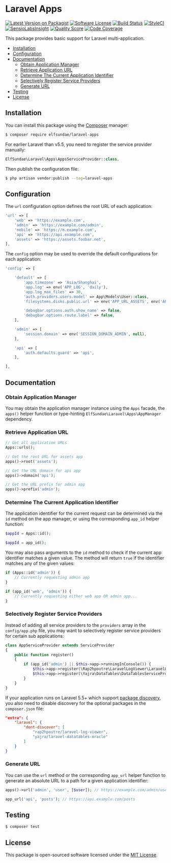 # Laravel Apps

[![Latest Version on Packagist](https://img.shields.io/packagist/v/elfsundae/laravel-apps.svg?style=flat-square)](https://packagist.org/packages/elfsundae/laravel-apps)
[![Software License](https://img.shields.io/badge/license-MIT-brightgreen.svg?style=flat-square)](LICENSE.md)
[![Build Status](https://img.shields.io/travis/ElfSundae/laravel-apps/master.svg?style=flat-square)](https://travis-ci.org/ElfSundae/laravel-apps)
[![StyleCI](https://styleci.io/repos/112607947/shield)](https://styleci.io/repos/112607947)
[![SensioLabsInsight](https://img.shields.io/sensiolabs/i/b0dfa271-15a4-422a-8007-443d511d800d.svg?style=flat-square)](https://insight.sensiolabs.com/projects/b0dfa271-15a4-422a-8007-443d511d800d)
[![Quality Score](https://img.shields.io/scrutinizer/g/ElfSundae/laravel-apps.svg?style=flat-square)](https://scrutinizer-ci.com/g/ElfSundae/laravel-apps)
[![Code Coverage](https://img.shields.io/scrutinizer/coverage/g/ElfSundae/laravel-apps/master.svg?style=flat-square)](https://scrutinizer-ci.com/g/ElfSundae/laravel-apps/?branch=master)

This package provides basic support for Laravel multi-application.

<!-- MarkdownTOC -->

- [Installation](#installation)
- [Configuration](#configuration)
- [Documentation](#documentation)
    - [Obtain Application Manager](#obtain-application-manager)
    - [Retrieve Application URL](#retrieve-application-url)
    - [Determine The Current Application Identifier](#determine-the-current-application-identifier)
    - [Selectively Register Service Providers](#selectively-register-service-providers)
    - [Generate URL](#generate-url)
- [Testing](#testing)
- [License](#license)

<!-- /MarkdownTOC -->

## Installation

You can install this package using the [Composer](https://getcomposer.org) manager:

```sh
$ composer require elfsundae/laravel-apps
```

For earlier Laravel than v5.5, you need to register the service provider manually:

```php
ElfSundae\Laravel\Apps\AppsServiceProvider::class,
```

Then publish the configuration file:

```sh
$ php artisan vendor:publish --tag=laravel-apps
```

## Configuration

The `url` configuration option defines the root URL of each application:

```php
'url' => [
    'web' => 'https://example.com',
    'admin' => 'https://example.com/admin',
    'mobile' => 'https://m.example.com',
    'api' => 'https://api.example.com',
    'assets' => 'https://assets.foobar.net',
],
```

The `config` option may be used to override the default configurations for each application:

```php
'config' => [

    'default' => [
        'app.timezone' => 'Asia/Shanghai',
        'app.log' => env('APP_LOG', 'daily'),
        'app.log_max_files' => 30,
        'auth.providers.users.model' => App\Models\User::class,
        'filesystems.disks.public.url' => env('APP_URL_ASSETS', env('APP_URL')).'/storage',

        'debugbar.options.auth.show_name' => false,
        'debugbar.options.route.label' => false,
    ],

    'admin' => [
        'session.domain' => env('SESSION_DOMAIN_ADMIN', null),
    ],

    'api' => [
        'auth.defaults.guard' => 'api',
    ],

],
```

## Documentation

### Obtain Application Manager

You may obtain the application manager instance using the `Apps` facade, the `apps()` helper function or type-hinting `ElfSundae\Laravel\Apps\AppManager` dependency.

### Retrieve Application URL

```php
// Get all application URLs
Apps::urls();

// Get the root URL for assets app
apps()->root('assets');

// Get the URL domain for api app
apps()->domain('api');

// Get the URL prefix for admin app
apps()->prefix('admin');
```

### Determine The Current Application Identifier

The application identifier for the current request can be determined via the `id` method on the app manager, or using the corresponding `app_id` helper function:

```php
$appId = Apps::id();

$appId = app_id();
```

You may also pass arguments to the `id` method to check if the current app identifier matches a given value. The method will return `true` if the identifier matches any of the given values:

```php
if (Apps::id('admin')) {
    // Currently requesting admin app
}

if (app_id('web', 'admin')) {
    // Currently requesting either web app OR admin app...
}
```

### Selectively Register Service Providers

Instead of adding all service providers to the `providers` array in the `config/app.php` file, you may want to selectively register service providers for certain sub applications:

```php
class AppServiceProvider extends ServiceProvider
{
    public function register()
    {
        if (app_id('admin') || $this->app->runningInConsole()) {
            $this->app->register(\Rap2hpoutre\LaravelLogViewer\LaravelLogViewerServiceProvider::class);
            $this->app->register(\Yajra\DataTables\DataTablesServiceProvider::class);
        }
    }
}
```

If your application runs on Laravel 5.5+ which support [package discovery](https://laravel.com/docs/5.5/packages#package-discovery), you also need to disable discovery for the optional packages in the `composer.json` file:

```json
"extra": {
    "laravel": {
        "dont-discover": [
            "rap2hpoutre/laravel-log-viewer",
            "yajra/laravel-datatables-oracle"
        ]
    }
}
```

### Generate URL

You can use the `url` method or the corresponding `app_url` helper function to generate an absolute URL to a path for a given application identifier:

```php
apps()->url('admin', 'user', [$user]); // https://example.com/admin/user/123

app_url('api', 'posts'); // https://api.example.com/posts
```

## Testing

```sh
$ composer test
```

## License

This package is open-sourced software licensed under the [MIT License](LICENSE.md).
